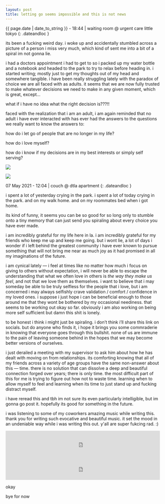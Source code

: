 ```yaml
---
layout: post
title: letting go seems impossible and this is not news
---
```

{{ page.date | date_to_string }} - 18:44 | waiting room @ urgent care little tokyo
{: .dateandloc }

its been a fucking weird day. i woke up and accidentally stumbled across a picture of a person i miss very much, which kind of sent me into a bit of a spiral im not gonna lie.

i had a doctors appointment i had to get to so i packed up my water bottle and a notebook and headed to the park to try to relax before heading in. i started writing; mostly just to get my thoughts out of my head and somewhere tangible. i have been really struggling lately with the paradox of choice we are all faced with as adults. it seems that we are now fully trusted to make whatever decisions we need to make in any given moment, which is great, except…

what if i have no idea what the right decision is???!!

faced with the realization that i am an adult, i am again reminded that no adult i have ever interacted with has ever had the answers to the questions we really want to know the answers to:

how do i let go of people that are no longer in my life?

how do i love myself?

how do i know if my decisions are in my best interests or simply self serving?

![](https://files.guesst.net/file/guesst-files/blog/bp2_elysian_trees.jpg)


![](https://files.guesst.net/file/guesst-files/blog/bp2_elysian_water_bottle_and_journal.jpg)

07 May 2021 - 12:04 | couch @ dtla apartment
{: .dateandloc }

i spent a lot of yesterday crying in the park. i spent a lot of today crying in the park. and on my walk home. and on my roommates bed when i got home.

its kind of funny, it seems you can be so good for so long only to stumble onto a tiny memory that can just send you spiraling about every choice you have ever made.

i am incredibly grateful for my life here in la. i am incredibly grateful for my friends who keep me up and keep me going. but i wont lie, a lot of days i wonder if i left behind the greatest community i have ever known to pursue something that will not bring me near as much joy as it had promised in all my imaginations of the future.

i am cynical lately — i feel at times like no matter how much i focus on giving to others without expectation, i will never be able to escape the understanding that what we often love in others is _the way they make us feel_, and not that we love them as themselves. i want to believe that i may someday be able to be truly selfless for the people that i love, but i am concerned i may always selfishly crave validation / comfort / confidence in my loved ones. i suppose i just hope i can be beneficial enough to those around me that they wont be bothered by my occasional neediness. that seems to be working out okay so far. obviously i am also working on being more self sufficient but damn this shit is lonely.

to be honest i think i might just be spiraling. i don’t think i’ll share this link on socials. but do anyone who finds it, i hope it brings you some commraderie in knowing that everyone goes through this bullshit. none of us are immune to the pain of leaving someone behind in the hopes that we may become better versions of ourselves.

i just derailed a meeting with my supervisor to ask him about how he has dealt with moving on from relationships. its comforting knowing that all of my friends across a variety of age groups have the same non-answer about this — time. there is no solution that can dissolve a deep and beautiful connection forged over years; there is only time. the most difficult part of this for me is trying to figure out how not to waste time. learning when to allow myself to feel and learning when its time to just stand up and fucking distract myself.

i have reread this and tbh im not sure its even particularly intelligible, but im gonna go post it. hopefully its good for something in the future.

i was listening to some of my coworkers amazing music while writing this. thank you for writing such evocative and beautiful music. it set the mood in an undeniable way while i was writing this out. y'all are super fukcing rad. :)

<iframe src="https://open.spotify.com/embed/track/2eNz1PMz77ITiI7hzUHiKE" width="100%" height="80" frameborder="0" allowtransparency="true" allow="encrypted-media"></iframe>

<iframe src="https://open.spotify.com/embed/track/2DD7ZFScCRMAxE7HD1e7Pc" width="100%" height="80" frameborder="0" allowtransparency="true" allow="encrypted-media"></iframe>

okay

bye for now